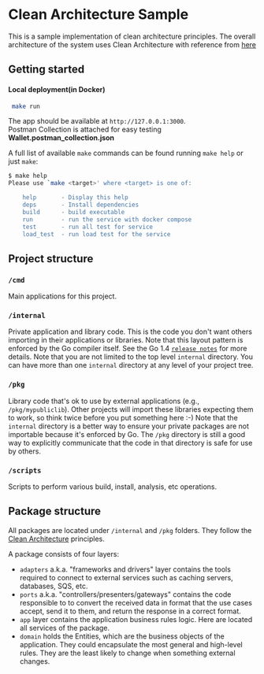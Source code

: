 # Clean Architecture Sample
This is a sample implementation of clean architecture principles.
The overall architecture of the system uses Clean Architecture with reference from [here](https://threedots.tech/post/introducing-clean-architecture/)

## Getting started
#### Local deployment(in Docker)
```bash
 make run
```
The app should be available at `http://127.0.0.1:3000`.  
Postman Collection is attached for easy testing **Wallet.postman_collection.json**


A full list of available `make` commands can be found running `make help` or just `make`:
```bash
$ make help
Please use `make <target>' where <target> is one of:

    help       - Display this help
    deps       - Install dependencies
    build      - build executable
    run        - run the service with docker compose
    test       - run all test for service
    load_test  - run load test for the service
```

## Project structure
### `/cmd`
Main applications for this project.

### `/internal`
Private application and library code. This is the code you don't want others importing in their applications or libraries. Note that this layout pattern is enforced by the Go compiler itself. See the Go 1.4 [`release notes`](https://golang.org/doc/go1.4#internalpackages) for more details. Note that you are not limited to the top level `internal` directory. You can have more than one `internal` directory at any level of your project tree.

### `/pkg`
Library code that's ok to use by external applications (e.g., `/pkg/mypubliclib`). Other projects will import these libraries expecting them to work, so think twice before you put something here :-) Note that the `internal` directory is a better way to ensure your private packages are not importable because it's enforced by Go. The `/pkg` directory is still a good way to explicitly communicate that the code in that directory is safe for use by others.

### `/scripts`
Scripts to perform various build, install, analysis, etc operations.

## Package structure
All packages are located under `/internal` and `/pkg` folders. They follow the [Clean Architecture](https://blog.cleancoder.com/uncle-bob/2012/08/13/the-clean-architecture.html) principles.

A package consists of four layers:
- `adapters` a.k.a. "frameworks and drivers" layer contains the tools required to connect to external services such as caching servers, databases, SQS, etc.
- `ports` a.k.a. "controllers/presenters/gateways" contains the code responsible to to convert the received data in format that the use cases accept, send it to them, and return the response in a correct format.
- `app` layer contains the application business rules logic. Here are located all services of the package.
- `domain` holds the Entities, which are the business objects of the application. They could encapsulate the most general and high-level rules. They are the least likely to change when something external changes.
